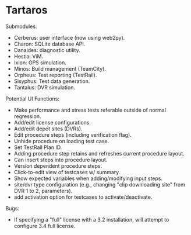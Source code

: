 Tartaros
============



Submodules:

* Cerberus: user interface (now using web2py).
* Charon: SQLite database API.
* Danaides: diagnostic utility.
* Hestia: ViM.
* Ixion: GPS simulation.
* Minos: Build management (TeamCity).
* Orpheus: Test reporting (TestRail).
* Sisyphus: Test data generation.
* Tantalus: DVR simulation.

Potential UI Functions:
* Make performance and stress tests referable outside of normal regression.
* Add/edit license configurations.
* Add/edit depot sites (DVRs).
* Edit procedure steps (including verification flag).
* Unhide procedure on loading test case.
* Set TestRail Plan ID.
* Adding procedure step retains and refreshes current procedure layout.
* Can insert steps into procedure layout.
* Version dependent procedure steps.
* Click-to-edit view of testcases w/ summary.
* Show expected variables when adding/modifying input steps.
* site/dvr type configuration (e.g., changing "clip downloading site" from DVR 1 to 2, parameters).
* add activation option for testcases to activate/deactivate.

Bugs:
* If specifying a "full" license with a 3.2 installation, will attempt to configure 3.4 full license.